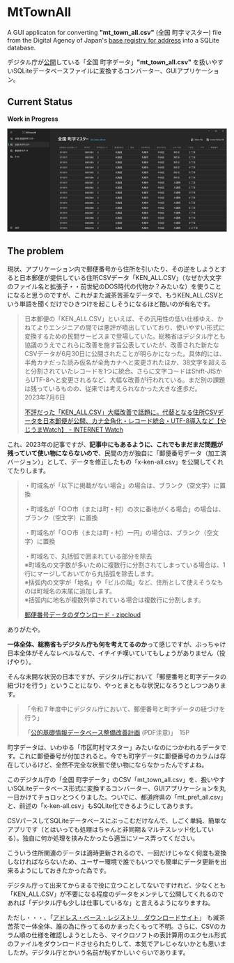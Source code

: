 # MtTownAll

A GUI applicaton for converting **"mt_town_all.csv"** (全国 町字マスター) file from the Digital Agency of Japan's [base registry for address](https://www.digital.go.jp/en/policies/base_registry_address) into a SQLite database.  

デジタル庁が[公開](https://www.digital.go.jp/policies/base_registry_address)している「全国 町字データ」**"mt_town_all.csv"** を扱いやすいSQLiteデータベースファイルに変換するコンバーター、GUIアプリケーション。

## Current Status
**Work in Progress**  

![MtTownAll](https://github.com/torum/MtTownAll/blob/main/Images/Screenshot.png?raw=true) 

## The problem

現状、アプリケーション内で郵便番号から住所を引いたり、その逆をしようとすると日本郵便が提供している住所CSVデータ「KEN\_ALL.CSV」（なぜか大文字のファイル名と拡張子・・前世紀のDOS時代の代物か？みたいな）を使うことになると思うのですが、これがまた滅茶苦茶なデータで、もうKEN\_ALL.CSVという単語を聞くだけでひきつけを起こしそうになるほど酷いのが有名です。

> 日本郵便の「KEN\_ALL.CSV」といえば、その汎用性の低い仕様ゆえ、かねてよりエンジニアの間では悪評が噴出していており、使いやすい形式に変換するための民間サービスまで登場していた。総務省はデジタル庁とも協議のうえでこれらに改善を施す旨公表していたが、改善された新たなCSVデータが6月30日に公開されたことが明らかになった。具体的には、半角カナだった読み仮名が全角カナへと変更されたほか、38文字を超えると分割されていたレコードを1つに統合。さらに文字コードはShift-JISからUTF-8へと変更されるなど、大幅な改善が行われている。まだ別の課題は残っているものの、従来では考えられなかった大きな進歩だ。  
> 2023年7月6日
> 
> [不評だった「KEN\_ALL.CSV」大幅改善で話題に。代替となる住所CSVデータを日本郵便が公開、カナ全角化・レコード統合・UTF-8導入など【やじうまWatch】 - INTERNET Watch](https://internet.watch.impress.co.jp/docs/yajiuma/1514259.html)

これ、2023年の記事ですが、**記事中にもあるように、これでもまだまだ問題が残っていて使い物にならないので**、民間の方が独自に「郵便番号データ（加工済バージョン）」として、データを修正したもの「x-ken-all.csv」を公開してくれてたりします。

> ・町域名が「以下に掲載がない場合」の場合は、ブランク（空文字）に置換
> 
> ・町域名が「○○市（または町・村）の次に番地がくる場合」の場合は、ブランク（空文字）に置換
> 
> ・町域名が「○○市（または町・村）一円」の場合は、ブランク（空文字）に置換
> 
> ・町域名で、丸括弧で囲まれている部分を除去  
> ※町域名の文字数が多いために複数行に分割されてしまっている場合は、1行にマージしておいてから丸括弧を除去します。  
> ※括弧内の文字が「地名」や「ビルの階」など、住所として使えそうなものは町域名の末尾に追加します。  
> ※括弧内に地名が複数列挙されている場合は複数行に分割します。
> 
> [郵便番号データのダウンロード - zipcloud](https://zipcloud.ibsnet.co.jp/)

ありがたや。

**一体全体、総務省もデジタル庁も何を考えてるのか**って感じですが、ぶっちゃけ日本全体がそんなレベルなんで、イチイチ嘆いていてもしょうがありません（投げやり）。

そんな未開な状況の日本ですが、デジタル庁において「郵便番号と町字データの紐づけを行う」ということになり、やっとまともな状況になろうとしつつあります。

> 「令和７年度中にデジタル庁において、郵便番号と町字データの紐づけを行う」
> 
> 「[公的基礎情報データベース整備改善計画](https://www.digital.go.jp/assets/contents/node/basic_page/field_ref_resources/816ebeda-f081-4b18-b593-20fd12eb19a9/6e8cdb91/20250613_plan_for_development_and_improvement_of_public_basic_information_database_outline_03.pdf) (PDF注意)」　15P

町字データは、いわゆる「市区町村マスター」みたいなのにつかわれるデータです。これに郵便番号が付加されると。今でも町字データに郵便番号のカラムは存在しているけど、全然不完全な状態で使い物にならなかったんですよね。

このデジタル庁の「全国 町字データ」のCSV「mt\_town\_all.csv」を、扱いやすいSQLiteデータベース形式に変換するコンバーター、GUIアプリケーションを丸一日かけてチョロッとつくりました。ついでに、都道府県の「mt\_pref\_all.csv」と、前述の「x-ken-all.csv」もSQLite化できるようにしてあります。

CSVパースしてSQLiteデータベースにぶっこむだけなんで、しごく単純、簡単なアプリです（とはいっても処理はちゃんと非同期＆マルチスレッド化している）。独自に何か処理を挟みたかったら適当にソース弄ってください。

こういう住所関連のデータは適時更新されるので、一回だけじゃなく何度も変換しなければならないため、ユーザー環境で誰でもいつでも簡単にデータ更新を出来るようにしておきたかった為です。

デジタル庁って出来てからまるで役に立つことしてないですけれど、少なくとも「KEN\_ALL.CSV」が不要になる程度のデータをメンテして公開してくれるのであれば「デジタル庁も少しは仕事しているな」と言えるようになりますね。

ただし・・・、「[アドレス・ベース・レジストリ　ダウンロードサイト](https://dataset.address-br.digital.go.jp/)」 も滅茶苦茶で一体全体、誰の為に作ってるのかまったくもって不明。さらに、CSVのカラム順の仕様を確認しようとしたら、マイクロソフトの表計算用のエクセル形式のファイルをダウンロードさせられたりして、本気でアレじゃないかとも思いましたが。デジタル庁とかいう名前が恥ずかしいぐらいであります。
